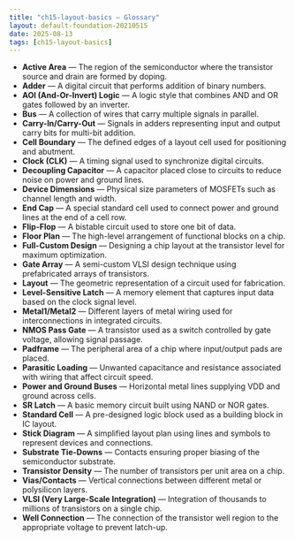 ```yaml
---
title: "ch15-layout-basics — Glossary"
layout: default-foundation-20210515
date: 2025-08-13
tags: [ch15-layout-basics]
---
```


- **Active Area** — The region of the semiconductor where the transistor source and drain are formed by doping.
- **Adder** — A digital circuit that performs addition of binary numbers.
- **AOI (And-Or-Invert) Logic** — A logic style that combines AND and OR gates followed by an inverter.
- **Bus** — A collection of wires that carry multiple signals in parallel.
- **Carry-In/Carry-Out** — Signals in adders representing input and output carry bits for multi-bit addition.
- **Cell Boundary** — The defined edges of a layout cell used for positioning and abutment.
- **Clock (CLK)** — A timing signal used to synchronize digital circuits.
- **Decoupling Capacitor** — A capacitor placed close to circuits to reduce noise on power and ground lines.
- **Device Dimensions** — Physical size parameters of MOSFETs such as channel length and width.
- **End Cap** — A special standard cell used to connect power and ground lines at the end of a cell row.
- **Flip-Flop** — A bistable circuit used to store one bit of data.
- **Floor Plan** — The high-level arrangement of functional blocks on a chip.
- **Full-Custom Design** — Designing a chip layout at the transistor level for maximum optimization.
- **Gate Array** — A semi-custom VLSI design technique using prefabricated arrays of transistors.
- **Layout** — The geometric representation of a circuit used for fabrication.
- **Level-Sensitive Latch** — A memory element that captures input data based on the clock signal level.
- **Metal1/Metal2** — Different layers of metal wiring used for interconnections in integrated circuits.
- **NMOS Pass Gate** — A transistor used as a switch controlled by gate voltage, allowing signal passage.
- **Padframe** — The peripheral area of a chip where input/output pads are placed.
- **Parasitic Loading** — Unwanted capacitance and resistance associated with wiring that affect circuit speed.
- **Power and Ground Buses** — Horizontal metal lines supplying VDD and ground across cells.
- **SR Latch** — A basic memory circuit built using NAND or NOR gates.
- **Standard Cell** — A pre-designed logic block used as a building block in IC layout.
- **Stick Diagram** — A simplified layout plan using lines and symbols to represent devices and connections.
- **Substrate Tie-Downs** — Contacts ensuring proper biasing of the semiconductor substrate.
- **Transistor Density** — The number of transistors per unit area on a chip.
- **Vias/Contacts** — Vertical connections between different metal or polysilicon layers.
- **VLSI (Very Large-Scale Integration)** — Integration of thousands to millions of transistors on a single chip.
- **Well Connection** — The connection of the transistor well region to the appropriate voltage to prevent latch-up.
